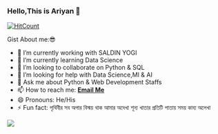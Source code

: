### Hello,This is Ariyan 👋


[![HitCount](http://hits.dwyl.com/ariyan2519/ariyan2519.svg)](http://hits.dwyl.com/ariyan2519/ariyan2519)

Gist About me:😎

- 🔭 I’m currently working with SALDIN YOGI
- 🌱 I’m currently learning Data Science
- 👯 I’m looking to collaborate on Python & SQL
- 🤔 I’m looking for help with Data Science,Ml & AI 
- 💬 Ask me about Python & Web Development Staffs
- 📫 How to reach me: **[Email Me](fahmiduddinariyan@gmail.com)**
- 😄 Pronouns: He/His
- ⚡ Fun fact: পৃথিবীর সব অপার
              বিস্ময় থাক আমার অদেখা
              শূন্য খাতার প্রতিটি পাতায়
              সময় কাব্য অলেখা
<img src="https://github-readme-stats.vercel.app/api?username=ariyan2519&&show_icons=true&title_color=ffffff&icon_color=bb2acf&text_color=daf7dc&bg_color=151515"/> 

